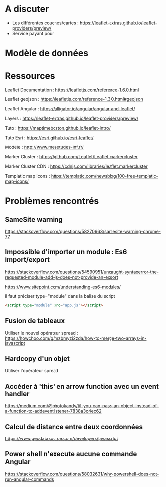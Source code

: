 # A discuter

- Les différentes couches/cartes :  https://leaflet-extras.github.io/leaflet-providers/preview/ 
- Service payant pour 



# Modèle de données





# Ressources

Leaflet Documentation :  https://leafletjs.com/reference-1.6.0.html

Leaflet geojson :  https://leafletjs.com/reference-1.3.0.html#geojson 

Leaflet Angular :  https://alligator.io/angular/angular-and-leaflet/ 

Layers :  https://leaflet-extras.github.io/leaflet-providers/preview/ 

Tuto :  https://maptimeboston.github.io/leaflet-intro/ 

Tuto Esri :  https://esri.github.io/esri-leaflet/ 

Modèle :  http://www.mesetudes-lnf.fr/ 

Marker Cluster :  https://github.com/Leaflet/Leaflet.markercluster 

Marker Cluster CDN :  https://cdnjs.com/libraries/leaflet.markercluster 

Templatic map icons :  https://templatic.com/newsblog/100-free-templatic-map-icons/





# Problèmes rencontrés



## SameSite warning

https://stackoverflow.com/questions/58270663/samesite-warning-chrome-77 



## Impossible d'importer un module : Es6 import/export

https://stackoverflow.com/questions/54590951/uncaught-syntaxerror-the-requested-module-add-js-does-not-provide-an-export 

https://www.sitepoint.com/understanding-es6-modules/ 

il faut préciser type="module" dans la balise du script

```html
<script type="module" src="app.js"></script>
```



## Fusion de tableaux

Utiliser le nouvel opérateur spread :  https://howchoo.com/g/mzbmyzi2zda/how-to-merge-two-arrays-in-javascript 



## Hardcopy d'un objet

Utiliser l'opérateur spread



## Accéder à 'this' en arrow function avec un event handler

 https://medium.com/@photokandy/til-you-can-pass-an-object-instead-of-a-function-to-addeventlistener-7838a3c4ec62 



## Calcul de distance entre deux coordonnées

 https://www.geodatasource.com/developers/javascript 



## Power shell n'execute aucune commande Angular 

 https://stackoverflow.com/questions/58032631/why-powershell-does-not-run-angular-commands 